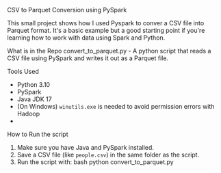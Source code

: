 CSV to Parquet Conversion using PySpark

This small project shows how I used Pyspark to conver a CSV file into Parquet format. It's a basic example but a good starting point if you're learning how to work with data using Spark and Python.

What is in the Repo
convert_to_parquet.py  -  A python script that reads a CSV file using PySpark and writes it out as a Parquet file.

Tools Used
- Python 3.10  
- PySpark  
- Java JDK 17  
- (On Windows) `winutils.exe` is needed to avoid permission errors with Hadoop
- 
How to Run the script
1. Make sure you have Java and PySpark installed.
2. Save a CSV file (like `people.csv`) in the same folder as the script.
3. Run the script with:
bash
python convert_to_parquet.py

